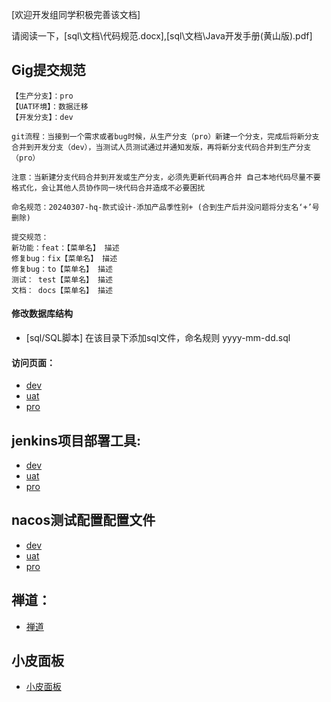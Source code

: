 [欢迎开发组同学积极完善该文档]

请阅读一下，[sql\文档\代码规范.docx],[sql\文档\Java开发手册(黄山版).pdf]

## Gig提交规范
    【生产分支】：pro
    【UAT环境】：数据迁移
    【开发分支】：dev
    
    git流程：当接到一个需求或者bug时候，从生产分支（pro）新建一个分支，完成后将新分支合并到开发分支（dev），当测试人员测试通过并通知发版，再将新分支代码合并到生产分支（pro）
    
    注意：当新建分支代码合并到开发或生产分支，必须先更新代码再合并 自己本地代码尽量不要格式化，会让其他人员协作同一块代码合并造成不必要困扰

    命名规范：20240307-hq-款式设计-添加产品季性别+ (合到生产后并没问题将分支名‘+’号删除)

    提交规范：
    新功能：feat：【菜单名】 描述
    修复bug：fix【菜单名】 描述
    修复bug：to【菜单名】 描述
    测试： test【菜单名】 描述
    文档： docs【菜单名】 描述
#### 修改数据库结构
  * [sql/SQL脚本] 在该目录下添加sql文件，命名规则 yyyy-mm-dd.sql
####  访问页面：
  * [dev](http://10.8.252.12/)
  * [uat](http://10.98.250.58/)
  * [pro](http://10.8.252.17/)

## jenkins项目部署工具:

  * [dev](http://10.8.252.12:18080/)
  * [uat](http://10.98.250.58:18080/ )
  * [pro](http://10.98.250.44:18080/)

## nacos测试配置配置文件

  * [dev](http://10.8.252.12:8848/nacos)
  * [uat](http://10.98.250.58:8848/nacos)
  * [pro](http://10.8.252.17:8848/nacos)

## 禅道：
  * [禅道](http://10.8.240.163/zentao/my/)

## 小皮面板
  * [小皮面板](https://www.xp.cn/)
